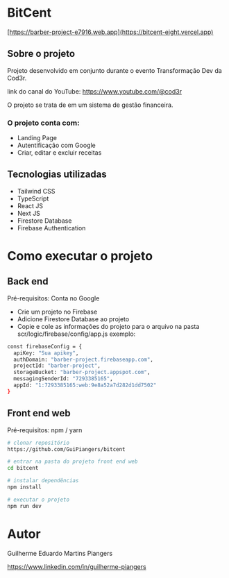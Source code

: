 # BitCent

[https://barber-project-e7916.web.app](https://bitcent-eight.vercel.app)

## Sobre o projeto

Projeto desenvolvido em conjunto durante o evento Transformação Dev da Cod3r.

link do canal do YouTube: https://www.youtube.com/@cod3r

O projeto se trata de em um sistema de gestão financeira.

### O projeto conta com:
- Landing Page
- Autentificação com Google
- Criar, editar e excluir receitas

## Tecnologias utilizadas
- Tailwind CSS
- TypeScript
- React JS
- Next JS
- Firestore Database
- Firebase Authentication

# Como executar o projeto

## Back end
Pré-requisitos: Conta no Google

- Crie um projeto no Firebase
- Adicione Firestore Database ao projeto
- Copie e cole as informações do projeto para o arquivo na pasta scr/logic/firebase/config/app.js
  exemplo:
```bash
const firebaseConfig = {
  apiKey: "Sua apikey",
  authDomain: "barber-project.firebaseapp.com",
  projectId: "barber-project",
  storageBucket: "barber-project.appspot.com",
  messagingSenderId: "7293385165",
  appId: "1:7293385165:web:9e8a52a7d282d1dd7502"
}
```

## Front end web
Pré-requisitos: npm / yarn

```bash
# clonar repositório
https://github.com/GuiPiangers/bitcent

# entrar na pasta do projeto front end web
cd bitcent

# instalar dependências
npm install

# executar o projeto
npm run dev
```

# Autor

Guilherme Eduardo Martins Piangers

https://www.linkedin.com/in/guilherme-piangers

